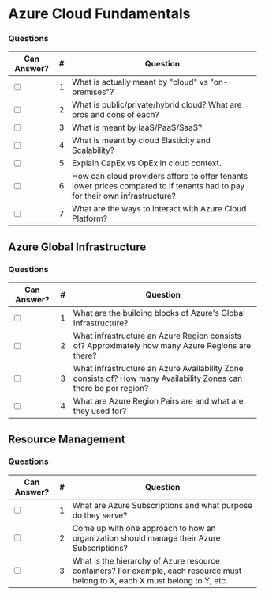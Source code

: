 # Azure Cloud Fundamentals

### Questions

| Can Answer? | # | Question |
| --- | --- | --- |
| <input type="checkbox"> | 1 | What is actually meant by "cloud" vs "on-premises"? |
| <input type="checkbox"> | 2 | What is public/private/hybrid cloud? What are pros and cons of each? |
| <input type="checkbox"> | 3 | What is meant by IaaS/PaaS/SaaS? |
| <input type="checkbox"> | 4 | What is meant by cloud Elasticity and Scalability? |
| <input type="checkbox"> | 5 | Explain CapEx vs OpEx in cloud context. |
| <input type="checkbox"> | 6 | How can cloud providers afford to offer tenants lower prices compared to if tenants had to pay for their own infrastructure? |
| <input type="checkbox"> | 7 | What are the ways to interact with Azure Cloud Platform? |

## Azure Global Infrastructure

### Questions

| Can Answer? | # | Question |
| --- | --- | --- |
| <input type="checkbox"> | 1 | What are the building blocks of Azure's Global Infrastructure? |
| <input type="checkbox"> | 2 | What infrastructure an Azure Region consists of? Approximately how many Azure Regions are there? |
| <input type="checkbox"> | 3 | What infrastructure an Azure Availability Zone consists of? How many Availability Zones can there be per region? |
| <input type="checkbox"> | 4 | What are Azure Region Pairs are and what are they used for? |

## Resource Management

### Questions

| Can Answer? | # | Question |
| --- | --- | --- |
| <input type="checkbox"> | 1 | What are Azure Subscriptions and what purpose do they serve? |
| <input type="checkbox"> | 2 | Come up with one approach to how an organization should manage their Azure Subscriptions? |
| <input type="checkbox"> | 3 | What is the hierarchy of Azure resource containers? For example, each resource must belong to X, each X must belong to Y, etc. |